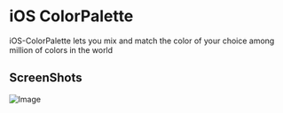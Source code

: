 iOS ColorPalette
================

iOS-ColorPalette lets you mix and match the color of your choice among million of colors in the world

ScreenShots
-----------
![Image](http://res.cloudinary.com/chi6rag/image/upload/c_scale,q_100,w_700/v1482235264/ios_nanodegree/iOS-ColorPalette/iphone6splusspacegrey_portrait.png)

